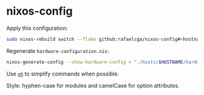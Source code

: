 # nixos-config

Apply this configuration:
```bash
sudo nixos-rebuild switch --flake github:rafaelcga/nixos-config#<hostname>
```

Regenerate `hardware-configuration.nix`:
```bash
nixos-generate-config --show-hardware-config > "./hosts/$HOSTNAME/hardware-configuration.nix"
```

Use [`nh`](https://github.com/nix-community/nh) to simplify commands when possible.

Style: hyphen-case for modules and camelCase for option attributes.
